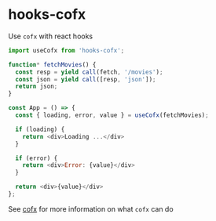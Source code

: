 # hooks-cofx

Use `cofx` with react hooks

```js
import useCofx from 'hooks-cofx';

function* fetchMovies() {
  const resp = yield call(fetch, '/movies');
  const json = yield call([resp, 'json']);
  return json;
}

const App = () => {
  const { loading, error, value } = useCofx(fetchMovies);

  if (loading) {
    return <div>Loading ...</div>
  }

  if (error) {
    return <div>Error: {value}</div>
  }

  return <div>{value}</div>
};
```

See [cofx](https://github.com/neurosnap/cofx) for more information on what `cofx` can do

